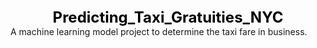 <div align="center" style="color: black; font-weight: bold; font-size: 24px;">
    Predicting_Taxi_Gratuities_NYC
</div>
A machine learning model project to determine the taxi fare in business.
